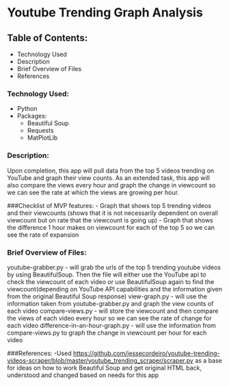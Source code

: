 # Youtube Trending Graph Analysis

## Table of Contents:
- Technology Used
- Description
- Brief Overview of Files
- References

### Technology Used:
- Python
- Packages:
    - Beautiful Soup
    - Requests
    - MatPlotLib

### Description:
Upon completion, this app will pull data from the top 5 videos trending on YouTube and graph their view counts.  As an extended task, this app will also compare the views every hour and graph the change in viewcount so we can see the rate at which the views are growing per hour.

###Checklist of MVP features:
    - Graph that shows top 5 trending videos and their viewcounts (shows that it is not necessarily dependent on overall viewcount but on rate that the viewcount is going up)
    - Graph that shows the difference 1 hour makes on viewcount for each of the top 5 so we can see the rate of expansion

### Brief Overview of Files:
youtube-grabber.py
    - will grab the urls of the top 5 trending youtube videos by using BeautifulSoup.  Then the file will either use the YouTube api to check the viewcount of each video or use BeautifulSoup again to find the viewcount(depending on YouTube API capabilities and the information given from the original Beautiful Soup response)
view-graph.py
    - will use the information taken from youtube-grabber.py and graph the view counts of each video
compare-views.py
    - will store the viewcount and then compare the views of each video every hour so we can see the rate of change for each video
difference-in-an-hour-graph.py
    - will use the information from compare-views.py to graph the change in viewcount per hour for each video

###References:
-Used https://github.com/jessecordeiro/youtube-trending-videos-scraper/blob/master/youtube_trending_scraper/scraper.py as a base for ideas on how to work Beautiful Soup and get original HTML back, understood and changed based on needs for this app